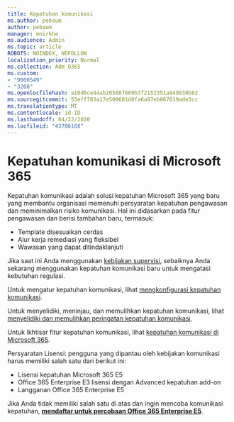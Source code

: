 ```yaml
---
title: Kepatuhan komunikasi
ms.author: pebaum
author: pebaum
manager: mnirkhe
ms.audience: Admin
ms.topic: article
ROBOTS: NOINDEX, NOFOLLOW
localization_priority: Normal
ms.collection: Adm_O365
ms.custom:
- "9000549"
- "3208"
ms.openlocfilehash: a10d6ce44ab205087669b3f2152351a949030b02
ms.sourcegitcommit: 55eff703a17e500681d8fa6a87eb067019ade3cc
ms.translationtype: MT
ms.contentlocale: id-ID
ms.lasthandoff: 04/22/2020
ms.locfileid: "43706168"
---
```

# <a name="communication-compliance-in-microsoft-365"></a>Kepatuhan komunikasi di Microsoft 365

Kepatuhan komunikasi adalah solusi kepatuhan Microsoft 365 yang baru yang membantu organisasi memenuhi persyaratan kepatuhan pengawasan dan meminimalkan risiko komunikasi. Hal ini didasarkan pada fitur pengawasan dan berisi tambahan baru, termasuk:

- Template disesuaikan cerdas
- Alur kerja remediasi yang fleksibel
- Wawasan yang dapat ditindaklanjuti

Jika saat ini Anda menggunakan [kebijakan supervisi](https://docs.microsoft.com/microsoft-365/compliance/supervision-policies), sebaiknya Anda sekarang menggunakan kepatuhan komunikasi baru untuk mengatasi kebutuhan regulasi.

Untuk mengatur kepatuhan komunikasi, lihat [mengkonfigurasi kepatuhan komunikasi](https://docs.microsoft.com/microsoft-365/compliance/communication-compliance-configure).

Untuk menyelidiki, meninjau, dan memulihkan kepatuhan komunikasi, lihat [menyelidiki dan memulihkan peringatan kepatuhan komunikasi](https://docs.microsoft.com/microsoft-365/compliance/communication-compliance-investigate-remediate).

Untuk Ikhtisar fitur kepatuhan komunikasi, lihat [kepatuhan komunikasi di Microsoft 365](https://docs.microsoft.com/microsoft-365/compliance/communication-compliance).

Persyaratan Lisensi: pengguna yang dipantau oleh kebijakan komunikasi harus memiliki salah satu dari berikut ini:

- Lisensi kepatuhan Microsoft 365 E5
- Office 365 Enterprise E3 lisensi dengan Advanced kepatuhan add-on
- Langganan Office 365 Enterprise E5

Jika Anda tidak memiliki salah satu di atas dan ingin mencoba komunikasi kepatuhan, **[mendaftar untuk percobaan Office 365 Enterprise E5](https://go.microsoft.com/fwlink/p/?LinkID=698279)**.